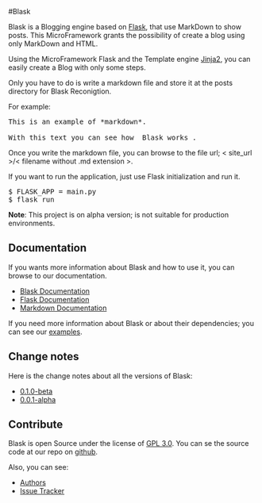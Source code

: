 #Blask

Blask is a Blogging engine based on [Flask](http://flask.pocoo.org/), that use MarkDown to show posts. This MicroFramework grants the possibility of create a blog using only MarkDown and HTML.

Using the MicroFramework Flask and the Template engine [Jinja2](http://jinja.pocoo.org/), you can easily create a Blog with only some steps.

Only you have to do is write a markdown file and store it at the posts directory for Blask Reconigtion.

For example:

<pre>
This is an example of *markdown*.

With this text you can see how _Blask works_.
</pre>

Once you write the markdown file, you can browse to the file url; < site_url >/< filename without .md extension >.

If you want to run the application, just use Flask initialization and run it.

<pre>
$ FLASK_APP = main.py
$ flask run
</pre>

**Note**: This project is on alpha version; is not suitable for production environments.

## Documentation

If you wants more information about Blask and how to use it, you can browse to our documentation.

* [Blask Documentation](/docs)
* [Flask Documentation](http://flask.pocoo.org/docs/0.12/)
* [Markdown Documentation](https://daringfireball.net/projects/markdown/syntax)

If you need more information about Blask or about their dependencies; you can see our [examples](/examples).

## Change notes

Here is the change notes about all the versions of Blask:

* [0.1.0-beta](/0.1.0-beta)
* [0.0.1-alpha](/0.0.1-alpha)

## Contribute

Blask is open Source under the license of [GPL 3.0](https://www.gnu.org/licenses/gpl-3.0.en.html). You can se the source code at our repo on [github](https://github.com/zerasul/blask).

Also, you can see:

* [Authors](https://github.com/zerasul/blask/graphs/contributors)
* [Issue Tracker](https://github.com/zerasul/blask/issues)








